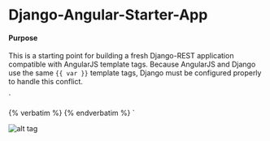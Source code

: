 # Django-Angular-Starter-App


#### Purpose

This is a starting point for building a fresh Django-REST application compatible with AngularJS template tags. 
Because AngularJS and Django use the same `{{ var }}` template tags, Django must be configured properly to handle
this conflict.


`
<html lang="en" ng-app="StarterApp">
{% verbatim %}
<head>
    <meta name="viewport" content="initial-scale=1"/>
</head>

<body ng-controller="AppCtrl">
</body>
{% endverbatim %}
</html>
`

![alt tag](https://github.com/MattAndrzejczuk/Django-Angular-Starter-App2/blob/master/static/djang.png?raw=true "Get Started With Django-REST And Angular Material Design Quickly!")
